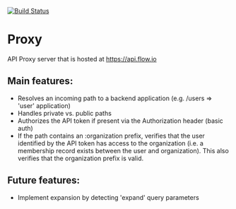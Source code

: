 [![Build Status](https://travis-ci.com/flowvault/proxy.svg?token=8bzVqzHy6JVEQr9mN9hx&branch=master)](https://travis-ci.com/flowvault/proxy)

# Proxy

API Proxy server that is hosted at https://api.flow.io

## Main features:

  - Resolves an incoming path to a backend application (e.g. /users =>  'user' application)
  - Handles private vs. public paths
  - Authorizes the API token if present via the Authorization header (basic auth)
  - If the path contains an :organization prefix, verifies that the user identified
    by the API token has access to the organization (i.e. a membership record exists
    between the user and organization). This also verifies that the organization
    prefix is valid.

## Future features:

  - Implement expansion by detecting 'expand' query parameters
